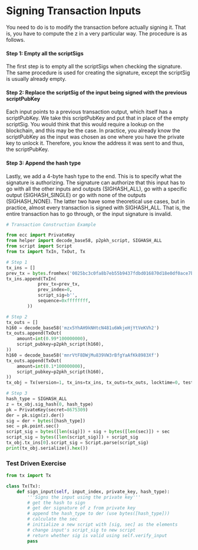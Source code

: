 
# Signing Transaction Inputs

You need to do is to modify the transaction before actually signing it. That is, you have to compute the z in a very particular way. The procedure is as follows.

#### Step 1: Empty all the scriptSigs

The first step is to empty all the scriptSigs when checking the signature. The same procedure is used for creating the signature, except the scriptSig is usually already empty.

#### Step 2: Replace the scriptSig of the input being signed with the previous scriptPubKey

Each input points to a previous transaction output, which itself has a scriptPubKey. We take this scriptPubKey and put that in place of the empty scriptSig. You would think that this would require a lookup on the blockchain, and this may be the case. In practice, you already know the scriptPubKey as the input was chosen as one where you have the private key to unlock it. Therefore, you know the address it was sent to and thus, the scriptPubKey.

#### Step 3: Append the hash type

Lastly, we add a 4-byte hash type to the end. This is to specify what the signature is authorizing. The signature can authorize that this input has to go with all the other inputs and outputs (SIGHASH_ALL), go with a specific output (SIGHASH_SINGLE) or go with none of the outputs (SIGHASH_NONE). The latter two have some theoretical use cases, but in practice, almost every transaction is signed with SIGHASH_ALL. That is, the entire transaction has to go through, or the input signature is invalid.


```python
# Transaction Construction Example

from ecc import PrivateKey
from helper import decode_base58, p2pkh_script, SIGHASH_ALL
from script import Script
from tx import TxIn, TxOut, Tx

# Step 1
tx_ins = []
prev_tx = bytes.fromhex('0025bc3c0fa8b7eb55b9437fdbd016870d18e0df0ace7bc9864efc38414147c8')
tx_ins.append(TxIn(
            prev_tx=prev_tx,
            prev_index=0,
            script_sig=b'',
            sequence=0xffffffff,
        ))

# Step 2
tx_outs = []
h160 = decode_base58('mzx5YhAH9kNHtcN481u6WkjeHjYtVeKVh2')
tx_outs.append(TxOut(
    amount=int(0.99*100000000),
    script_pubkey=p2pkh_script(h160),
))
h160 = decode_base58('mnrVtF8DWjMu839VW3rBfgYaAfKk8983Xf')
tx_outs.append(TxOut(
    amount=int(0.1*100000000),
    script_pubkey=p2pkh_script(h160),
))
tx_obj = Tx(version=1, tx_ins=tx_ins, tx_outs=tx_outs, locktime=0, testnet=True)

# Step 3
hash_type = SIGHASH_ALL
z = tx_obj.sig_hash(0, hash_type)
pk = PrivateKey(secret=8675309)
der = pk.sign(z).der()
sig = der + bytes([hash_type])
sec = pk.point.sec()
script_sig = bytes([len(sig)]) + sig + bytes([len(sec)]) + sec
script_sig = bytes([len(script_sig)]) + script_sig
tx_obj.tx_ins[0].script_sig = Script.parse(script_sig)
print(tx_obj.serialize().hex())
```

### Test Driven Exercise


```python
from tx import Tx

class Tx(Tx):
    def sign_input(self, input_index, private_key, hash_type):
        '''Signs the input using the private key'''
        # get the hash to sign
        # get der signature of z from private key
        # append the hash_type to der (use bytes([hash_type]))
        # calculate the sec
        # initialize a new script with [sig, sec] as the elements
        # change input's script_sig to new script
        # return whether sig is valid using self.verify_input
        pass
```
